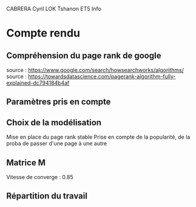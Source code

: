 CABRERA Cyril
LOK Tshanon
ET5 Info


# Compte rendu

## Compréhension du page rank de google 
source : https://www.google.com/search/howsearchworks/algorithms/
source : https://towardsdatascience.com/pagerank-algorithm-fully-explained-dc794184b4af

## Paramètres pris en compte


## Choix de la modélisation
Mise en place du page rank stable
Prise en compte de la popularité, de la proba de passer d'une page à une autre

## Matrice M
Vitesse de converge : 0.85



## Répartition du travail




